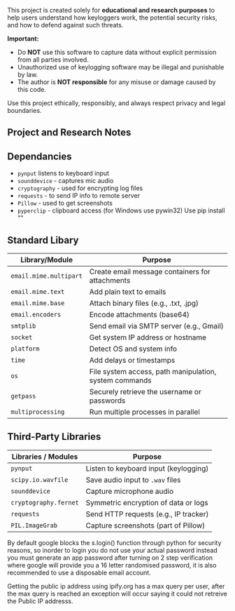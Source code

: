 This project is created solely for **educational and research purposes** to help users understand how keyloggers work, the potential security risks, and how to defend against such threats.

**Important:**

- Do **NOT** use this software to capture data without explicit permission from all parties involved.  
- Unauthorized use of keylogging software may be illegal and punishable by law.  
- The author is **NOT responsible** for any misuse or damage caused by this code.

Use this project ethically, responsibly, and always respect privacy and legal boundaries.

## Project and Research Notes

## Dependancies 
- `pynput` listens to keyboard input 
- `sounddevice` - captures mic audio 
- `cryptography` - used for encrypting log files
- `requests` - to send IP info to remote server
- `Pillow` - used to get screenshots
- `pyperclip` - clipboard access (for Windows use pywin32)
Use pip install ""

## Standard Libary 

| Library/Module          | Purpose                                         |
|-------------------------|-------------------------------------------------|
| `email.mime.multipart`  | Create email message containers for attachments |
| `email.mime.text`       | Add plain text to emails                        |
| `email.mime.base`       | Attach binary files (e.g., .txt, .jpg)          |
| `email.encoders`        | Encode attachments (base64)                     |
| `smtplib`               | Send email via SMTP server (e.g., Gmail)        |
| `socket`                | Get system IP address or hostname               |
| `platform`              | Detect OS and system info                       |
| `time`                  | Add delays or timestamps                        |
| `os`                    | File system access, path manipulation, system commands |
| `getpass`               | Securely retrieve the username or passwords     |
| `multiprocessing`       | Run multiple processes in parallel              |

## Third-Party Libraries

| Libraries / Modules         | Purpose                                  |
|-----------------------------|------------------------------------------|
| `pynput`                    | Listen to keyboard input (keylogging)    |
| `scipy.io.wavfile`          | Save audio input to `.wav` files         |
| `sounddevice`               | Capture microphone audio                 |
| `cryptography.fernet`       | Symmetric encryption of data or logs     |
| `requests`                  | Send HTTP requests (e.g., IP tracker)    |
| `PIL.ImageGrab`             | Capture screenshots (part of Pillow)     |


By default google blocks the s.login() function through python for security reasons, so inorder to login you do not use your actual password instead you must generate an app password after turning on 2 step verification where google will provide you a 16 letter randomised password, it is also recommended to use a disposable email account.

Getting the public ip address using ipify.org has a max query per user, after the max query is reached an exception will occur saying it could not retreive the Public IP addresss.

